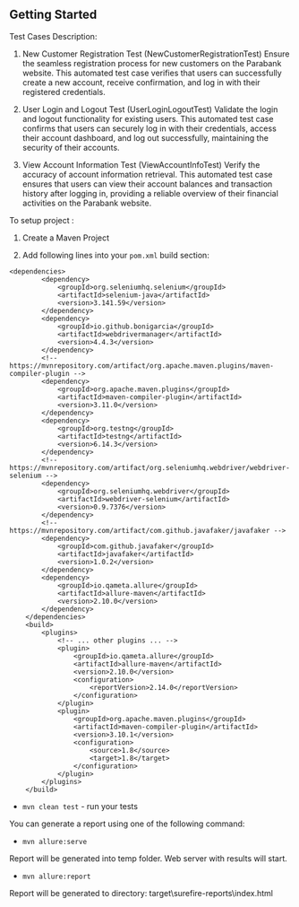 
## Getting Started

Test Cases Description:

1. New Customer Registration Test (NewCustomerRegistrationTest)
Ensure the seamless registration process for new customers on the Parabank website. This automated test case verifies that users can successfully create a new account, receive confirmation, and log in with their registered credentials.

2. User Login and Logout Test (UserLoginLogoutTest)
Validate the login and logout functionality for existing users. This automated test case confirms that users can securely log in with their credentials, access their account dashboard, and log out successfully, maintaining the security of their accounts.

3. View Account Information Test (ViewAccountInfoTest)
Verify the accuracy of account information retrieval. This automated test case ensures that users can view their account balances and transaction history after logging in, providing a reliable overview of their financial activities on the Parabank website.

To setup project :

1. Create a Maven Project 

2. Add following lines into your `pom.xml` build section:
```
<dependencies>
        <dependency>
            <groupId>org.seleniumhq.selenium</groupId>
            <artifactId>selenium-java</artifactId>
            <version>3.141.59</version>
        </dependency>
        <dependency>
            <groupId>io.github.bonigarcia</groupId>
            <artifactId>webdrivermanager</artifactId>
            <version>4.4.3</version>
        </dependency>
        <!-- https://mvnrepository.com/artifact/org.apache.maven.plugins/maven-compiler-plugin -->
        <dependency>
            <groupId>org.apache.maven.plugins</groupId>
            <artifactId>maven-compiler-plugin</artifactId>
            <version>3.11.0</version>
        </dependency>
        <dependency>
            <groupId>org.testng</groupId>
            <artifactId>testng</artifactId>
            <version>6.14.3</version>
        </dependency>
        <!-- https://mvnrepository.com/artifact/org.seleniumhq.webdriver/webdriver-selenium -->
        <dependency>
            <groupId>org.seleniumhq.webdriver</groupId>
            <artifactId>webdriver-selenium</artifactId>
            <version>0.9.7376</version>
        </dependency>
        <!-- https://mvnrepository.com/artifact/com.github.javafaker/javafaker -->
        <dependency>
            <groupId>com.github.javafaker</groupId>
            <artifactId>javafaker</artifactId>
            <version>1.0.2</version>
        </dependency>
        <dependency>
            <groupId>io.qameta.allure</groupId>
            <artifactId>allure-maven</artifactId>
            <version>2.10.0</version>
        </dependency>
    </dependencies>
    <build>
        <plugins>
            <!-- ... other plugins ... -->
            <plugin>
                <groupId>io.qameta.allure</groupId>
                <artifactId>allure-maven</artifactId>
                <version>2.10.0</version>
                <configuration>
                    <reportVersion>2.14.0</reportVersion>
                </configuration>
            </plugin>
            <plugin>
                <groupId>org.apache.maven.plugins</groupId>
                <artifactId>maven-compiler-plugin</artifactId>
                <version>3.10.1</version>
                <configuration>
                    <source>1.8</source>
                    <target>1.8</target>
                </configuration>
            </plugin>
        </plugins>
    </build>
```

* `mvn clean test` - run your tests

You can generate a report using one of the following command:

* `mvn allure:serve`

Report will be generated into temp folder. Web server with results will start.

* `mvn allure:report`

Report will be generated tо directory: target\surefire-reports\index.html




